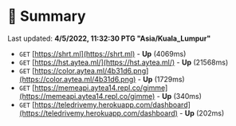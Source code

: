 # 📖 Summary
Last updated: **4/5/2022, 11:32:30 PTG "Asia/Kuala_Lumpur"**

- `GET` [https://shrt.ml](https://shrt.ml) - **Up** (4069ms)
- `GET` [https://hst.aytea.ml/](https://hst.aytea.ml/) - **Up** (21568ms)
- `GET` [https://color.aytea.ml/4b31d6.png](https://color.aytea.ml/4b31d6.png) - **Up** (1729ms)
- `GET` [https://memeapi.aytea14.repl.co/gimme](https://memeapi.aytea14.repl.co/gimme) - **Up** (340ms)
- `GET` [https://teledrivemy.herokuapp.com/dashboard](https://teledrivemy.herokuapp.com/dashboard) - **Up** (202ms)
